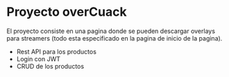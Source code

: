 # Proyecto overCuack

El proyecto consiste en una pagina donde se pueden descargar overlays para streamers (todo esta especificado en 
la pagina de inicio de la pagina).

- Rest API para los productos
- Login con JWT
- CRUD de los productos
